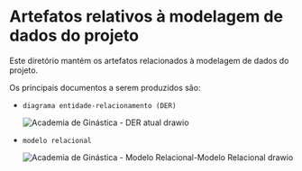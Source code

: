 # Artefatos relativos à modelagem de dados do projeto

Este diretório mantém os artefatos relacionados à modelagem de dados do projeto. 

Os principais documentos a serem produzidos são:


* `diagrama entidade-relacionamento (DER)`
 
	![Academia de Ginástica - DER atual drawio](https://github.com/ICEI-PUC-Minas-PMV-SI/pmv-si-2023-2-pe2-t1-academia_de_ginastica/assets/116188910/02b30989-7af3-4faf-a398-d9349b20c090)


* `modelo relacional`
 
	![Academia de Ginástica - Modelo Relacional-Modelo Relacional drawio](https://github.com/ICEI-PUC-Minas-PMV-SI/pmv-si-2023-2-pe2-t1-academia_de_ginastica/assets/116188910/fb9a6b76-6ab7-446d-915e-2f9a171da4b9)
